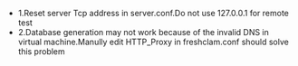 - 1.Reset server Tcp address in server.conf.Do not use 127.0.0.1 for remote test
- 2.Database generation may not work because of the invalid DNS in virtual machine.Manully edit HTTP_Proxy in freshclam.conf should solve this problem
